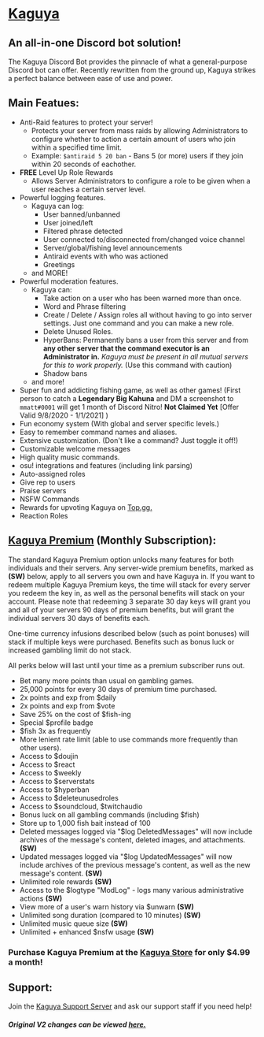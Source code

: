 # [Kaguya](https://top.gg/bot/538910393918160916)
## An all-in-one Discord bot solution!

The Kaguya Discord Bot provides the pinnacle of what a general-purpose Discord bot can offer. Recently rewritten from the ground up, Kaguya strikes a perfect balance between ease of use and power.

## Main Featues:
* Anti-Raid features to protect your server!
    - Protects your server from mass raids by allowing Administrators to configure whether to action a 
    certain amount of users who join within a specified time limit.
    - Example: `$antiraid 5 20 ban` - Bans 5 (or more) users if they join within 20 seconds of eachother.
* **FREE** Level Up Role Rewards
    - Allows Server Administrators to configure a role to be given when a user reaches a certain server level.
* Powerful logging features.
    - Kaguya can log:
    	- User banned/unbanned
        - User joined/left
        - Filtered phrase detected
        - User connected to/disconnected from/changed voice channel
        - Server/global/fishing level announcements
        - Antiraid events with who was actioned
        - Greetings
    - and MORE!
* Powerful moderation features.
    - Kaguya can:
        - Take action on a user who has been warned more than once.
        - Word and Phrase filtering
        - Create / Delete / Assign roles all without having to go into server settings. Just one command and you can make a new role.
        - Delete Unused Roles.
        - HyperBans: Permanently bans a user from this server and from **any other server that the command executor is an Administrator in.** *Kaguya must be present in all mutual servers for this to work properly.* (Use this command with caution)
        - Shadow bans
    - and more!
* Super fun and addicting fishing game, as well as other games! (First person to catch a **Legendary Big Kahuna** and DM a screenshot to `mmatt#0001` will get 1 month of Discord Nitro! **Not Claimed Yet** [Offer Valid 9/8/2020 - 1/1/2021] )
* Fun economy system (With global and server specific levels.)
* Easy to remember command names and aliases.
* Extensive customization. (Don't like a command? Just toggle it off!)
* Customizable welcome messages
* High quality music commands.
* osu! integrations and features (including link parsing)
* Auto-assigned roles
* Give rep to users
* Praise servers
* NSFW Commands
* Rewards for upvoting Kaguya on [Top.gg.](https://top.gg/bot/538910393918160916/vote)
* Reaction Roles

## [Kaguya Premium](https://sellix.io/KaguyaStore) (Monthly Subscription):
The standard Kaguya Premium option unlocks many features for both individuals and their servers. Any server-wide premium benefits, marked as **(SW)** below, apply to all servers you own and have Kaguya in. If you want to redeem multiple Kaguya Premium keys, the time will stack for every server you redeem the key in, as well as the personal benefits will stack on your account. Please note that redeeming 3 separate 30 day keys will grant you and all of your servers 90 days of premium benefits, but will grant the individual servers 30 days of benefits each.

One-time currency infusions described below (such as point bonuses) will stack if multiple keys were purchased. Benefits such as bonus luck or increased gambling limit do not stack.

All perks below will last until your time as a premium subscriber runs out.

* Bet many more points than usual on gambling games.
* 25,000 points for every 30 days of premium time purchased.
* 2x points and exp from $daily
* 2x points and exp from $vote
* Save 25% on the cost of $fish-ing
* Special $profile badge
* $fish 3x as frequently
* More lenient rate limit (able to use commands more frequently than other users).
* Access to $doujin
* Access to $react
* Access to $weekly
* Access to $serverstats
* Access to $hyperban
* Access to $deleteunusedroles
* Access to $soundcloud, $twitchaudio
* Bonus luck on all gambling commands (including $fish)
* Store up to 1,000 fish bait instead of 100
* Deleted messages logged via "$log DeletedMessages" will now include archives of the message's content, deleted images, and attachments. **(SW)**
* Updated messages logged via "$log UpdatedMessages" will now include archives of the previous message's content, as well as the new message's content. **(SW)**
* Unlimited role rewards **(SW)**
* Access to the $logtype "ModLog" - logs many various administrative actions **(SW)**
* View more of a user's warn history via $unwarn **(SW)**
* Unlimited song duration (compared to 10 minutes) **(SW)**
* Unlimited music queue size **(SW)**
* Unlimited + enhanced $nsfw usage **(SW)**

### Purchase Kaguya Premium at the [Kaguya Store](https://sellix.io/KaguyaStore) for only $4.99 a month!

## Support:
Join the [Kaguya Support Server](https://discord.gg/aumCJhr) and ask our support staff if you need help!


##### Original V2 changes can be viewed [here.](https://github.com/stageosu/Kaguya/blob/master/v2.md)
